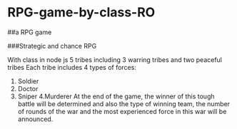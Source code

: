 # RPG-game-by-class-RO

##a RPG game

###Strategic and chance RPG

With class in node js
5 tribes including 3 warring tribes and two peaceful tribes
Each tribe includes 4 types of forces:
1. Soldier
2. Doctor
3. Sniper
4.Murderer
At the end of the game, the winner of this tough battle will be determined and also the type of winning team, the number of rounds of the war and the most experienced force in this war will be announced.
